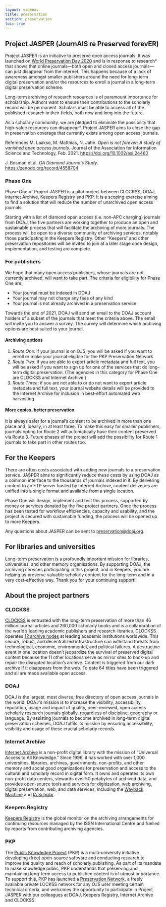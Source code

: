 ```yaml
---
layout: sidenav
title: preservation
section: preservation
toc: true
---
```


## Project JASPER (JournAlS re Preserved forevER)

Project JASPER is an initiative to preserve open access journals. It was launched on [World Preservation Day 2020](https://www.dpconline.org/events/world-digital-preservation-day) and is in response to research* that shows that online journals—both open and closed access journals—can just disappear from the internet. This happens because of a lack of awareness amongst smaller publishers around the need for long-term digital preservation and/or the resources to enroll a journal in a long-term digital preservation scheme.

Long-term archiving of research resources is of paramount importance for scholarship. Authors want to ensure their contributions to the scholarly record will be permanent. Scholars must be able to access all of the published research in their fields, both now and long into the future. 

As a scholarly community, we are pledged to eliminate the possibility that high-value resources can disappear*. Project JASPER aims to close the gap in preservation coverage that currently exists among open access journals.

References
M. Laakso, M. Matthias, N. Jahn. _Open is not forever: A study of vanished open access journals_. Journal of the Association for Information Science and Technology, Feb. 2021. https://doi.org/10.1002/asi.24460

J. Bosman et al. _OA Diamond Journals Study_. https://zenodo.org/record/4558704

### Phase One
Phase One of Project JASPER is a pilot project between CLOCKSS, DOAJ, Internet Archive, Keepers Registry and PKP. It is a scoping exercise aiming to find a solution that will reduce the number of unarchived open access journals. 

Starting with a list of diamond open access (i.e. non-APC charging) journals from DOAJ, the five partners are working together to produce an open and sustainable process that will facilitate the archiving of more journals. The process will be open to a diverse community of archiving services, notably those participating in the Keepers Registry. Other “Keepers” and other preservation repositories will be invited to join at a later stage once design, implementation, and testing are complete.

### For publishers
We hope that many open access publishers, whose journals are not currently archived, will want to take part. The criteria for eligibility for Phase One are:
- Your journal must be indexed in DOAJ
- Your journal may not charge any fees of any kind
- Your journal is not already archived in a preservation service

Towards the end of 2021, DOAJ will send an email to the DOAJ account holders of a subset of the journals that meet the criteria above. The email will invite you to answer a survey. The survey will determine which archiving options are best suited to your journal.

#### Archiving options
1. *Route One*: if your journal is on OJS, you will be asked if you want to enroll or make your journal eligible for the PKP Preservation Network
2. *Route Two*: if you are able to export article metadata and full text, you will be asked if you want to sign up for one of the services that do long-term digital preservation. (The agencies in this category for Phase One are CLOCKSS and Internet Archive.)
3. *Route Three*: if you are not able to or do not want to export article metadata and full text, your journal website details will be provided to the Internet Archive for inclusion in best-effort automated web harvesting.

#### More copies, better preservation
It is always safer for a journal’s content to be archived in more than one place and, ideally, in at least three. To make this easy for smaller publishers, journals opting for Route 2 will automatically have their content preserved via Route 3. Future phases of the project will add the possibility for Route 1 journals to take part in other routes too.

## For the Keepers
There are often costs associated with adding new journals to a preservation service. JASPER aims to significantly reduce these costs by using DOAJ as a common interface to the thousands of journals indexed in it. By delivering content to an FTP server hosted by Internet Archive, content deliveries are unified into a single format and available from a single location.

Phase One will design, implement and test this process, supported by money or services donated by the five project partners. Once the process has been tested for workflow efficiencies, capacity and usability, and the project is secured with sustainable funding, the process will be opened up to more Keepers.

Any questions about JASPER can be sent to preservation@doaj.org.

## For libraries and universities
Long-term preservation is a profoundly important mission for libraries, universities, and other memory organisations. By supporting DOAJ, the archiving services participating in this project, and in Keepers, you are helping us preserve valuable scholarly content for the long-term and in a very cost-effective way. Thank you for your continuing support!

## About the project partners

### CLOCKSS
[CLOCKSS](https://clockss.org/) is entrusted with the long-term preservation of more than 46 million journal articles and 260,000 scholarly books and is a collaboration of the world’s leading academic publishers and research libraries. CLOCKSS operates [12 archive nodes](https://clockss.org/archive-nodes/) at leading academic institutions worldwide. This secure, robust, and decentralized infrastructure can withstand threats from technological, economic, environmental, and political failures. A destructive event in one location doesn’t jeopardize the survival of preserved digital content because the 11 other locations serve as mirror sites to back-up and repair the disrupted location’s archive. Content is triggered from our dark archive if it disappears from the web. To date 64 titles have been triggered and all are made available open access.

### DOAJ
DOAJ is the largest, most diverse, free directory of open access journals in the world. DOAJ's mission is to increase the visibility, accessibility, reputation, usage and impact of quality, peer-reviewed, open access scholarly research journals globally, regardless of discipline, geography or language. By assisting journals to become archived in long-term digital preservation schemes, DOAJ fulfils its mission by ensuring accessibility, visibility and usage of these crucial scholarly records. 

### Internet Archive
[Internet Archive](https://archive.org/) is a non-profit digital library with the mission of “Universal Access to All Knowledge.” Since 1996, it has worked with over 1,000 universities, libraries, archives, governments, non-profits, and other memory and social good organizations for preservation and access to the cultural and scholarly record in digital form. It owns and operates its own non-profit data centers, stewards over 50 petabytes of archived data, and provides open-source tools and services for digitization, web archiving, digital preservation, web, and data services, including the [Wayback Machine](https://web.archive.org/) and [IA Scholar](https://scholar.archive.org/). 

### Keepers Registry
[Keepers Registry](https://keepers.issn.org) is the global monitor on the archiving arrangements for continuing resources managed by the ISSN International Centre and fuelled by reports from contributing archiving agencies. 

### PKP
The [Public Knowledge Project](https://pkp.sfu.ca/) (PKP) is a multi-university initiative developing (free) open-source software and conducting research to improve the quality and reach of scholarly publishing. As part of its mandate to make knowledge public, PKP understands that preserving and maintaining long-term access to published content is of utmost importance. To support this, PKP has launched a [Preservation Network](https://pkp.sfu.ca/pkp-pn/), a freely available private LOCKSS network for any OJS user meeting certain technical criteria, and welcomes the opportunity to participate in Project JASPER with our colleagues at DOAJ, Keepers Registry, Internet Archive and CLOCKSS. 
